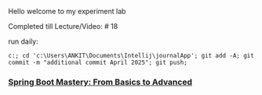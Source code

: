 Hello welcome to my experiment lab


Completed till Lecture/Video:  # 18
  
run daily:
```
c:; cd 'c:\Users\ANKIT\Documents\Intellij\journalApp'; git add -A; git commit -m "additional commit April 2025"; git push;
```

### [Spring Boot Mastery: From Basics to Advanced](https://www.youtube.com/playlist?list=PLA3GkZPtsafacdBLdd3p1DyRd5FGfr3Ue)
<!-- 
git init
git add .
git commit -m "march 2025"
git branch -M main
git remote add origin https://github.com/ankitT20/journalApp.git
git push -u origin main
 -->
